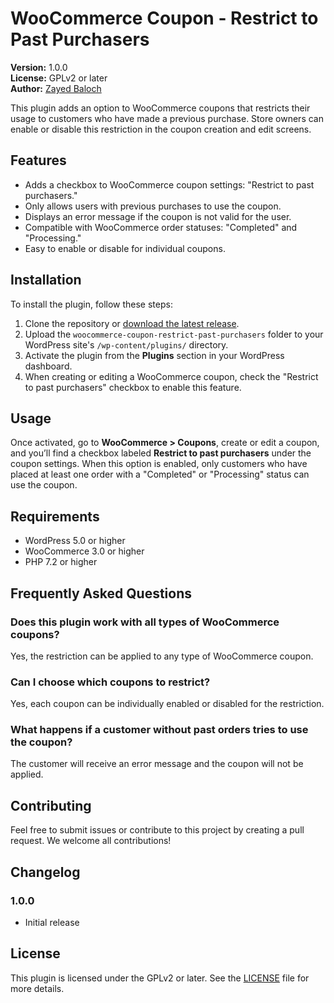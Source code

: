 # WooCommerce Coupon - Restrict to Past Purchasers

**Version:** 1.0.0  
**License:** GPLv2 or later  
**Author:** [Zayed Baloch](https://zayedbaloch.com)

This plugin adds an option to WooCommerce coupons that restricts their usage to customers who have made a previous purchase. Store owners can enable or disable this restriction in the coupon creation and edit screens.

## Features

- Adds a checkbox to WooCommerce coupon settings: "Restrict to past purchasers."
- Only allows users with previous purchases to use the coupon.
- Displays an error message if the coupon is not valid for the user.
- Compatible with WooCommerce order statuses: "Completed" and "Processing."
- Easy to enable or disable for individual coupons.

## Installation

To install the plugin, follow these steps:

1. Clone the repository or [download the latest release](https://github.com/zayedbaloch/woocommerce-coupon-restrict-past-purchasers).
2. Upload the `woocommerce-coupon-restrict-past-purchasers` folder to your WordPress site's `/wp-content/plugins/` directory.
3. Activate the plugin from the **Plugins** section in your WordPress dashboard.
4. When creating or editing a WooCommerce coupon, check the "Restrict to past purchasers" checkbox to enable this feature.

## Usage

Once activated, go to **WooCommerce > Coupons**, create or edit a coupon, and you’ll find a checkbox labeled **Restrict to past purchasers** under the coupon settings. When this option is enabled, only customers who have placed at least one order with a "Completed" or "Processing" status can use the coupon.

## Requirements

- WordPress 5.0 or higher
- WooCommerce 3.0 or higher
- PHP 7.2 or higher

## Frequently Asked Questions

### Does this plugin work with all types of WooCommerce coupons?

Yes, the restriction can be applied to any type of WooCommerce coupon.

### Can I choose which coupons to restrict?

Yes, each coupon can be individually enabled or disabled for the restriction.

### What happens if a customer without past orders tries to use the coupon?

The customer will receive an error message and the coupon will not be applied.

## Contributing

Feel free to submit issues or contribute to this project by creating a pull request. We welcome all contributions!

## Changelog

### 1.0.0

- Initial release

## License

This plugin is licensed under the GPLv2 or later. See the [LICENSE](LICENSE) file for more details.

